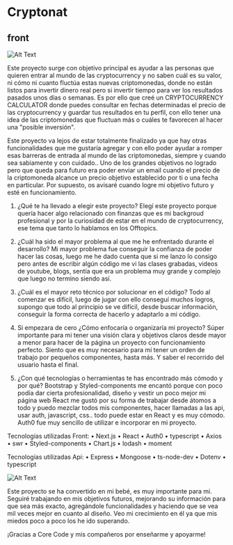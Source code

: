 # Cryptonat
## front
![Alt Text](https://media.giphy.com/media/Vi5qBEpExoCmzEcDvF/giphy.gif)

Este proyecto surge con objetivo principal es ayudar a las personas que quieren entrar al mundo de las cryptocurrency y no saben cuál es su valor, ni cómo ni cuanto fluctúa estas nuevas criptomonedas, donde no están listos para invertir dinero real pero si invertir tiempo para ver los resultados pasados unos días o semanas. Es por ello que creé un CRYPTOCURRENCY CALCULATOR donde puedes consultar en fechas determinadas el precio de las cryptocurrency y guardar tus resultados en tu perfil, con ello tener una idea de las criptomonedas que fluctuan más o cuáles te favorecen al hacer una "posible inversión".
 
Este proyecto va lejos de estar totalmente finalizado ya que hay otras funcionalidades que me gustaría agregar y con ello poder ayudar a romper esas barreras de entrada al mundo de las criptomonedas, siempre y cuando sea sabiamente y con cuidado.. Uno de los grandes objetivos no logrado pero que queda para futuro era poder enviar un email cuando el precio de la criptomoneda alcance un precio objetivo establecido por ti o una fecha en particular. Por supuesto, os avisaré cuando logre mi objetivo futuro y esté en funcionamiento.
 
1. ¿Qué te ha llevado a elegir este proyecto?
Elegí este proyecto porque quería hacer algo relacionado con finanzas que es mi backgroud profesional y por la curiosidad de estar en el mundo de cryptocurrency, ese tema que tanto lo hablamos en los Offtopics.

2. ¿Cuál ha sido el mayor problema al que me he enfrentado durante el desarrollo?
Mi mayor problema fue conseguir la confianza de poder hacer las cosas, luego me he dado cuenta que si me lanzo lo consigo pero antes de escribir algún código me vi las clases grabadas, videos de youtube, blogs, sentía que era un problema muy grande y complejo que luego no termino siendo así.

3. ¿Cuál es el mayor reto técnico por solucionar en el código?
Todo al comenzar es difícil, luego de jugar con ello conseguí muchos logros, supongo que todo al principio se ve difícil, desde buscar información, conseguir la forma correcta de hacerlo y adaptarlo a mi código.

4. Si empezara de cero ¿Cómo enfocaría o organizaría mi proyecto?
Súper importante para mi tener una visión clara y objetivos claros desde mayor a menor para hacer de la página un proyecto con funcionamiento perfecto. Siento que es muy necesario para mí tener un orden de trabajo por pequeños componentes, hasta más. Y saber el recorrido del usuario hasta el final.

5. ¿Con qué tecnologías o herramientas te has encontrado más cómodo y por qué?
Bootstrap y Styled-components me encantó porque con poco podía dar cierta profesionalidad, diseño y vestir un poco mejor mi página web
React me gustó por su forma de trabajar desde átomos a todo y puedo mezclar todos mis componentes, hacer llamadas a las api, usar auth, javascript, css.. todo puede estar en React y es muy cómodo. Auth0 fue muy sencillo de utilizar e incorporar en mi proyecto.
 
Tecnologías utilizadas Front:
•	Next.js
•	React
•	Auth0
•	typescript
•	Axios
•	swr
•	Styled-components
•	Chart.js
•	lodash
•	moment

Tecnologías utilizadas Api:
•	Express
•	Mongoose
•	ts-node-dev
•	Dotenv
•	typescript


![Alt Text](https://media.giphy.com/media/W8cotAPzS9oPcsBa7n/giphy.gif)

Este proyecto se ha convertido en mi bebé, es muy importante para mi. Seguiré trabajando en mis objetivos futuros, mejorando su información para que sea más exacto, agregándole funcionalidades y haciendo que se vea mil veces mejor en cuanto al diseño. Veo mi crecimiento en él ya que mis miedos poco a poco los he ido superando.
 
¡Gracias a Core Code y mis compañeros por enseñarme y apoyarme!
